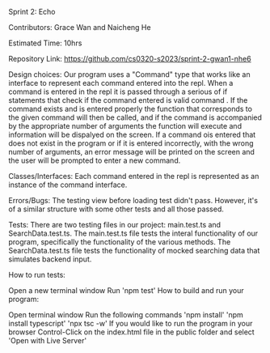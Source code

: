 Sprint 2: Echo

Contributors: Grace Wan and Naicheng He

Estimated Time: 10hrs

Repository Link: https://github.com/cs0320-s2023/sprint-2-gwan1-nhe6

Design choices: Our program uses a "Command" type that works like an interface to represent each command entered into the repl. When a command is entered in the repl it is passed through a serious of if statements that check if the command entered is valid command . If the command exists and is entered properly the function that corresponds to the given command will then be called, and if the command is accompanied by the appropriate number of arguments the function will execute and information will be dispalyed on the screen. If a command ois entered that does not exist in the program or if it is entered incorrectly, with the wrong number of arguments, an error message will be printed on the screen and the user will be prompted to enter a new command.

Classes/Interfaces: Each command entered in the repl is represented as an instance of the command interface.

Errors/Bugs: The testing view before loading test didn't pass. However, it's of a similar structure with some other tests and all those passed.

Tests: There are two testing files in our project: main.test.ts and SearchData.test.ts. The main.test.ts file tests the interal functionality of our program, specifically the functionality of the various methods. The SearchData.test.ts file tests the functionality of mocked searching data that simulates backend input.

How to run tests:

Open a new terminal window
Run 'npm test'
How to build and run your program:

Open terminal window
Run the following commands
'npm install'
'npm install typescript'
'npx tsc -w'
If you would like to run the program in your browser
Control-Click on the index.html file in the public folder and select 'Open with Live Server'
